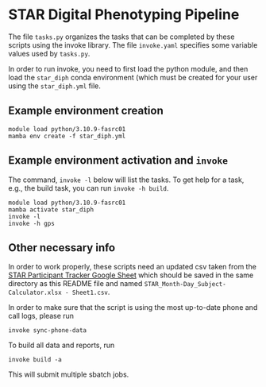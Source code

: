 # STAR Digital Phenotyping Pipeline

The file `tasks.py` organizes the tasks that can be completed by these scripts using the invoke library. The file `invoke.yaml` specifies some variable values used by `tasks.py`.

In order to run invoke, you need to first load the python module, and then load the `star_diph` conda environment (which must be created for your user using the `star_diph.yml` file.

## Example environment creation

```{bash}
module load python/3.10.9-fasrc01 
mamba env create -f star_diph.yml
```

## Example environment activation and `invoke`

The command, `invoke -l` below will list the tasks. To get help for a task, e.g., the build task, you can run `invoke -h build`.

```{bash}
module load python/3.10.9-fasrc01
mamba activate star_diph
invoke -l
invoke -h gps
```

## Other necessary info

In order to work properly, these scripts need an updated csv taken from the [STAR Participant Tracker Google Sheet](https://docs.google.com/spreadsheets/d/1G_4CMYGZfR_GInQeMBgVMAx5ZsTYRjqk/edit?usp=sharing&ouid=104706038744730652520&rtpof=true&sd=true) which should be saved in the same directory as this README file and named `STAR_Month-Day_Subject-Calculator.xlsx - Sheet1.csv`. 

In order to make sure that the script is using the most up-to-date phone and call logs, please run

```{bash}
invoke sync-phone-data
```

To build all data and reports, run

```{bash}
invoke build -a
```

This will submit multiple sbatch jobs.
